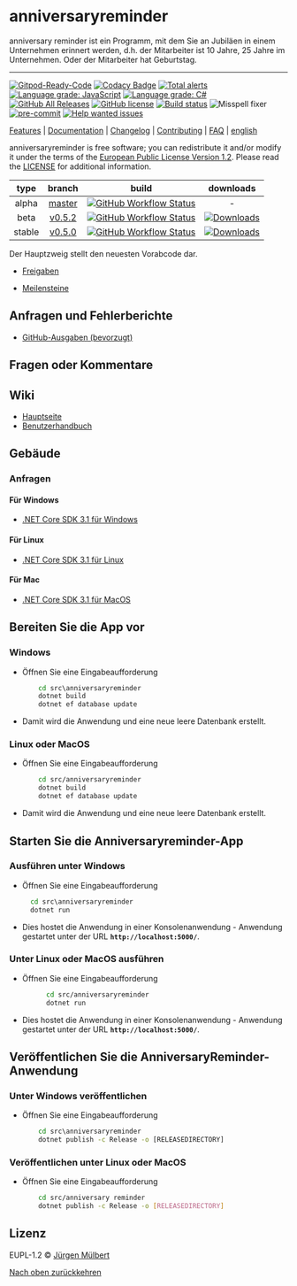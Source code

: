 # anniversaryreminder

anniversary reminder ist ein Programm, mit dem Sie an Jubiläen in einem Unternehmen erinnert werden, d.h. der Mitarbeiter ist 10 Jahre, 25 Jahre im Unternehmen. Oder der Mitarbeiter hat Geburtstag.

---

[![Gitpod-Ready-Code](https://img.shields.io/badge/Gitpod-Ready--to--Code-blue?logo=gitpod)](https://gitpod.io/#https://github.com/jmuelbert/anniversaryreminder)
[![Codacy Badge](https://api.codacy.com/project/badge/Grade/c63d1cf887384176977da4e7ba43495e)](https://app.codacy.com/manual/jmuelbert/anniversaryreminder?utm_source=github.com&utm_medium=referral&utm_content=jmuelbert/anniversaryreminder&utm_campaign=Badge_Grade_Dashboard)
[![Total alerts](https://img.shields.io/lgtm/alerts/g/jmuelbert/anniversaryreminder.svg?logo=lgtm&logoWidth=18)](https://lgtm.com/projects/g/jmuelbert/anniversaryreminder/alerts/)
[![Language grade: JavaScript](https://img.shields.io/lgtm/grade/javascript/g/jmuelbert/anniversaryreminder.svg?logo=lgtm&logoWidth=18)](https://lgtm.com/projects/g/jmuelbert/anniversaryreminder/context:javascript)
[![Language grade: C#](https://img.shields.io/lgtm/grade/csharp/g/jmuelbert/anniversaryreminder.svg?logo=lgtm&logoWidth=18)](https://lgtm.com/projects/g/jmuelbert/anniversaryreminder/context:csharp)
[![GitHub All Releases](https://img.shields.io/github/downloads/jmuelbert/anniversaryreminder/total?label=downloads%40all)](https://github.com/jmuelbert/anniversaryreminder/releases)
[![GitHub license](https://img.shields.io/badge/license-EUPL-blue.svg)](https://joinup.ec.europa.eu/page/eupl-text-11-12)
[![Build status](https://ci.appveyor.com/api/projects/status/62fnw26b3ka208o9?svg=true)](https://ci.appveyor.com/project/jmuelbert/anniversaryreminder-7whd2)
![Misspell fixer](https://github.com/jmuelbert/anniversaryreminder/workflows/Misspell%20fixer/badge.svg)
[![pre-commit](https://img.shields.io/badge/pre--commit-enabled-brightgreen?logo=pre-commit&logoColor=white)](https://github.com/pre-commit/pre-commit)
[![Help wanted issues](https://img.shields.io/github/issues/jmuelbert/anniversaryreminder/help%20wanted)](https://github.com/jmuelbert/anniversaryreminder/issues?q=is%3Aissue+is%3Aopen+label%3A%22help+wanted%22)

[Features](https://github.com/jmuelbert/anniversaryreminder) | [Documentation](https://jmuelbert.github.io/anniversaryreminder/) | [Changelog](CHANGELOG.md) | [Contributing](CONTRIBUTING.md) | [FAQ](https://github.com/jmuelbert/anniversaryreminder/wiki/FAQ) | [english](README.md)


anniversaryreminder is free software; you can redistribute it and/or modify it under the terms
of the [European Public License Version 1.2](https://joinup.ec.europa.eu/page/eupl-text-11-12).
Please read the [LICENSE](https://github.com/jmuelbert/anniversaryreminder/blob/master/LICENSE.EUPL-1_2.txt) for additional information.

 |  type  |                                 branch                                 |                                                                                                                   build                                                                                                                    |                                                                                downloads                                                                                 |
 | :----: | :--------------------------------------------------------------------: | :----------------------------------------------------------------------------------------------------------------------------------------------------------------------------------------------------------------------------------------: | :----------------------------------------------------------------------------------------------------------------------------------------------------------------------: |
 | alpha  | [master](https://github.com/jmuelbert/anniversaryreminder/tree/master) | [![GitHub Workflow Status](https://github.com/jmuelbert/anniversaryreminder/workflows/CI:%20Build%20Test/badge.svg?branch=master&event=push)](https://github.com/jmuelbert/anniversaryreminder/actions?query=event%3Apush+branch%3Amaster) |                                                                                    -                                                                                     |
 |  beta  | [v0.5.2](https://github.com/jmuelbert/anniversaryreminder/tree/v0.0.0) | [![GitHub Workflow Status](https://github.com/jmuelbert/anniversaryreminder/workflows/CI:%20Build%20Test/badge.svg?branch=v0.0.0&event=push)](https://github.com/jmuelbert/anniversaryreminder/actions?query=event%3Apush+branch%3Av0.0.0) | [![Downloads](https://img.shields.io/github/downloads/jmuelbert/anniversaryreminder/v0.0.0/total)](https://github.com/jmuelbert/anniversaryreminder/releases/tag/v0.0.0) |
 | stable | [v0.5.0](https://github.com/jmuelbert/anniversaryreminder/tree/v0.0.0) | [![GitHub Workflow Status](https://github.com/jmuelbert/anniversaryreminder/workflows/CI:%20Build%20Test/badge.svg?branch=v0.0.0&event=push)](https://github.com/jmuelbert/anniversaryreminder/actions?query=event%3Apush+branch%3v0.0.0)  | [![Downloads](https://img.shields.io/github/downloads/jmuelbert/anniversaryreminder/v0.0.0/total)](https://github.com/jmuelbert/anniversaryreminder/releases/tag/v0.0.0) |

Der Hauptzweig stellt den neuesten Vorabcode dar.

- [Freigaben](https://github.com/jmuelbert/anniversaryreminder/releases)

- [Meilensteine](https://github.com/jmuelbert/anniversaryreminder/milestones)

## Anfragen und Fehlerberichte

- [GitHub-Ausgaben (bevorzugt)](https://github.com/jmuelbert/anniversaryreminder/issues)

## Fragen oder Kommentare

## Wiki

- [Hauptseite](https://github.com/jmuelbert/anniversaryreminder/wiki)
- [Benutzerhandbuch](http://jmuelbert.github.io/anniversaryreminder/)

## Gebäude

### Anfragen

#### Für Windows

- [.NET Core SDK 3.1 für Windows](https://www.microsoft.com/net/download/windows)

#### Für Linux

- [.NET Core SDK 3.1 für Linux](https://www.microsoft.com/net/download/linux)

#### Für Mac

- [.NET Core SDK 3.1 für MacOS](https://www.microsoft.com/net/download/macos)

## Bereiten Sie die App vor

### Windows

- Öffnen Sie eine Eingabeaufforderung

    ```cmd
        cd src\anniversaryreminder
        dotnet build
        dotnet ef database update
    ```

- Damit wird die Anwendung und eine neue leere Datenbank erstellt.

### Linux oder MacOS

- Öffnen Sie eine Eingabeaufforderung

    ```bash
        cd src/anniversaryreminder
        dotnet build
        dotnet ef database update
    ```

- Damit wird die Anwendung und eine neue leere Datenbank erstellt.

## Starten Sie die Anniversaryreminder-App

### Ausführen unter Windows

- Öffnen Sie eine Eingabeaufforderung

  ```cmd
    cd src\anniversaryreminder
    dotnet run
  ```

- Dies hostet die Anwendung in einer Konsolenanwendung - Anwendung gestartet unter der URL **`http://localhost:5000/`**.

### Unter Linux oder MacOS ausführen

- Öffnen Sie eine Eingabeaufforderung

  ```bash
        cd src/anniversaryreminder
        dotnet run
  ```

- Dies hostet die Anwendung in einer Konsolenanwendung - Anwendung gestartet unter der URL **`http://localhost:5000/`**.

## Veröffentlichen Sie die AnniversaryReminder-Anwendung

### Unter Windows veröffentlichen

- Öffnen Sie eine Eingabeaufforderung

    ```cmd
        cd src\anniversaryreminder
        dotnet publish -c Release -o [RELEASEDIRECTORY]
    ```

### Veröffentlichen unter Linux oder MacOS

- Öffnen Sie eine Eingabeaufforderung

    ```bash
        cd src/anniversary reminder
        dotnet publish -c Release -o [RELEASEDIRECTORY]
    ```

## Lizenz

EUPL-1.2 © [Jürgen Mülbert](https:/github.com/jmuelbert/anniversaryreminder/)

[Nach oben zurückkehren](#top)
